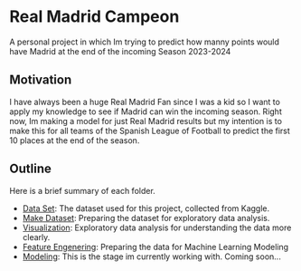# Real Madrid Campeon
A personal project in which Im trying to predict how manny points would have Madrid at the end of the incoming Season 2023-2024


## Motivation
I have always been a huge Real Madrid Fan since I was a kid so I want to apply my knowledge to see if Madrid can win the incoming season.
Right now, Im making a model for just Real Madrid results but my intention is to make this for all teams of the Spanish League of Football to
predict the first 10 places at the end of the season.

## Outline
Here is a brief summary of each folder.

- [Data Set](https://github.com/khadamich/Portfolio/tree/main/Data-Science/Real-Madrid-Campeon/dataset): The dataset used for this project, collected from Kaggle.
- [Make Dataset](https://github.com/khadamich/Portfolio/tree/main/Data-Science/Real-Madrid-Campeon/make_dataset): Preparing the dataset for exploratory data analysis.
- [Visualization](https://github.com/khadamich/Portfolio/tree/main/Data-Science/Real-Madrid-Campeon/visualization): Exploratory data analysis for understanding the data more clearly.
- [Feature Engenering](https://github.com/khadamich/Portfolio/tree/main/Data-Science/Real-Madrid-Campeon/feature-engineering): Preparing the data for Machine Learning Modeling
- [Modeling](https://github.com/khadamich/Portfolio/tree/main/Data-Science/Real-Madrid-Campeon/models): This is the stage im currently working with. Coming soon...
  
